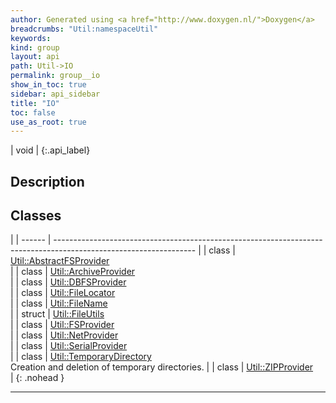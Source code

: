 ```yaml
---
author: Generated using <a href="http://www.doxygen.nl/">Doxygen</a>
breadcrumbs: "Util:namespaceUtil"
keywords: 
kind: group
layout: api
path: Util->IO
permalink: group__io
show_in_toc: true
sidebar: api_sidebar
title: "IO"
toc: false
use_as_root: true
---
```


| void |
{:.api_label}

## Description





## Classes

|
| ------ | ----------------------------------------------------------------------------------------------------------------- | 
| class  | [Util::AbstractFSProvider](classUtil_1_1AbstractFSProvider) <br/>                                                 | 
| class  | [Util::ArchiveProvider](classUtil_1_1ArchiveProvider) <br/>                                                       | 
| class  | [Util::DBFSProvider](classUtil_1_1DBFSProvider) <br/>                                                             | 
| class  | [Util::FileLocator](classUtil_1_1FileLocator) <br/>                                                               | 
| class  | [Util::FileName](classUtil_1_1FileName) <br/>                                                                     | 
| struct | [Util::FileUtils](structUtil_1_1FileUtils) <br/>                                                                  | 
| class  | [Util::FSProvider](classUtil_1_1FSProvider) <br/>                                                                 | 
| class  | [Util::NetProvider](classUtil_1_1NetProvider) <br/>                                                               | 
| class  | [Util::SerialProvider](classUtil_1_1SerialProvider) <br/>                                                         | 
| class  | [Util::TemporaryDirectory](classUtil_1_1TemporaryDirectory) <br/> Creation and deletion of temporary directories. | 
| class  | [Util::ZIPProvider](classUtil_1_1ZIPProvider) <br/>                                                               | 
{: .nohead }

-------------------------------------------------------------------


